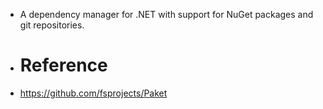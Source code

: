 - A dependency manager for .NET with support for NuGet packages and git repositories.
- # Reference
- https://github.com/fsprojects/Paket